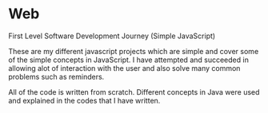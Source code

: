 # Web
First Level Software Development Journey (Simple JavaScript)

These are my different javascript projects which are simple and cover some of the simple concepts in JavaScript. I have attempted and succeeded
in allowing alot of interaction with the user and also solve many common problems such as reminders.

All of the code is written from scratch. Different concepts in Java were used and explained in the codes that I have written.
